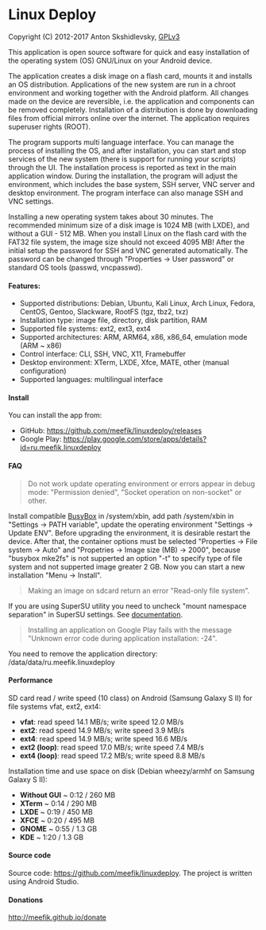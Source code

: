 Linux Deploy
============

Copyright (C) 2012-2017  Anton Skshidlevsky, [GPLv3](http://opensource.org/licenses/gpl-3.0.html)

This application is open source software for quick and easy installation of the operating system (OS) GNU/Linux on your Android device.

The application creates a disk image on a flash card, mounts it and installs an OS distribution. Applications of the new system are run in a chroot environment and working together with the Android platform. All changes made on the device are reversible, i.e. the application and components can be removed completely. Installation of a distribution is done by downloading files from official mirrors online over the internet. The application requires superuser rights (ROOT).

The program supports multi language interface. You can manage the process of installing the OS, and after installation, you can start and stop services of the new system (there is support for running your scripts) through the UI. The installation process is reported as text in the main application window. During the installation, the program will adjust the environment, which includes the base system, SSH server, VNC server and desktop environment. The program interface can also manage SSH and VNC settings.

Installing a new operating system takes about 30 minutes. The recommended minimum size of a disk image is 1024 MB (with LXDE), and without a GUI - 512 MB. When you install Linux on the flash card with the FAT32 file system, the image size should not exceed 4095 MB! After the initial setup the password for SSH and VNC generated automatically. The password can be changed through "Properties -> User password" or standard OS tools (passwd, vncpasswd).

#### Features:
* Supported distributions: Debian, Ubuntu, Kali Linux, Arch Linux, Fedora, CentOS, Gentoo, Slackware, RootFS (tgz, tbz2, txz)
* Installation type: image file, directory, disk partition, RAM
* Supported file systems: ext2, ext3, ext4
* Supported architectures: ARM, ARM64, x86, x86_64, emulation mode (ARM ~ x86)
* Control interface: CLI, SSH, VNC, X11, Framebuffer
* Desktop environment: XTerm, LXDE, Xfce, MATE, other (manual configuration)
* Supported languages: multilingual interface

#### Install
You can install the app from:
* GitHub: <https://github.com/meefik/linuxdeploy/releases>
* Google Play: <https://play.google.com/store/apps/details?id=ru.meefik.linuxdeploy>

#### FAQ
> Do not work update operating environment or errors appear in debug mode: "Permission denied", "Socket operation on non-socket" or other.

Install compatible [BusyBox](https://github.com/meefik/busybox/releases) in /system/xbin, add path /system/xbin in "Settings -> PATH variable", update the operating environment "Settings -> Update ENV". Before upgrading the environment, it is desirable restart the device. After that, the container options must be selected "Properties -> File system -> Auto" and "Propetries -> Image size (MB) -> 2000", because "busybox mke2fs" is not supperted an option "-t" to specify type of file system and not supperted image greater 2 GB. Now you can start a new installation "Menu -> Install".

> Making an image on sdcard return an error "Read-only file system".

If you are using SuperSU utility you need to uncheck "mount namespace separation" in SuperSU settings. See [documentation](https://su.chainfire.eu/#how-mount).

> Installing an application on Google Play fails with the message "Unknown error code during application installation: -24".

You need to remove the application directory: /data/data/ru.meefik.linuxdeploy

#### Performance
SD card read / write speed (10 class) on Android (Samsung Galaxy S II) for file systems vfat, ext2, ext4:
* **vfat**: read speed 14.1 MB/s; write speed 12.0 MB/s
* **ext2**: read speed 14.9 MB/s; write speed 3.9 MB/s
* **ext4**: read speed 14.9 MB/s; write speed 16.6 MB/s
* **ext2 (loop)**: read speed 17.0 MB/s; write speed 7.4 MB/s
* **ext4 (loop)**: read speed 17.2 MB/s; write speed 8.8 MB/s

Installation time and use space on disk (Debian wheezy/armhf on Samsung Galaxy S II):
* **Without GUI** ~ 0:12 / 260 MB
* **XTerm** ~ 0:14 / 290 MB
* **LXDE** ~ 0:19 / 450 MB
* **XFCE** ~ 0:20 / 495 MB
* **GNOME** ~ 0:55 / 1.3 GB
* **KDE** ~ 1:20 / 1.3 GB

#### Source code
Source code: <https://github.com/meefik/linuxdeploy>. The project is written using Android Studio.

#### Donations
<http://meefik.github.io/donate>
